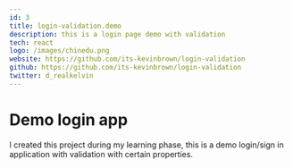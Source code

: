 ```yaml
---
id: 3
title: login-validation.demo
description: this is a login page demo with validation
tech: react
logo: /images/chinedu.png
website: https://github.com/its-kevinbrown/login-validation
github: https://github.com/its-kevinbrown/login-validation
twitter: d_realkelvin
---
```


# Demo login app

I created this project during my learning phase, this is a demo login/sign in application with validation with certain properties.